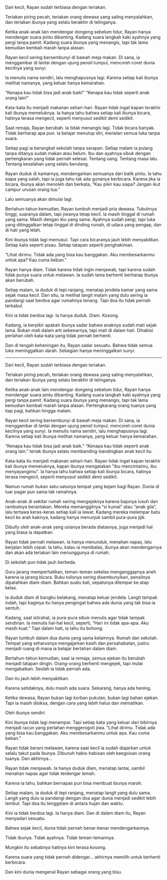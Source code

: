 Dari kecil, Rayan sudah terbiasa dengan teriakan.

Teriakan piring pecah, teriakan orang dewasa yang saling menyalahkan, dan teriakan ibunya yang selalu berakhir di telinganya.

Ketika anak-anak lain mendengar dongeng sebelum tidur, Rayan hanya mendengar suara pintu dibanting. Kadang suara langkah kaki ayahnya yang pergi tanpa pamit. Kadang suara ibunya yang menangis, tapi tak lama kemudian kembali marah tanpa alasan.

Rayan kecil sering bersembunyi di bawah meja makan. Di sana, ia menggambar di lantai dengan ujung pensil tumpul, mencoret-coret dunia kecilnya yang sunyi.

Ia menulis nama sendiri, lalu menghapusnya lagi. Karena setiap kali ibunya melihat namanya, yang keluar hanya kemarahan.

“Kenapa kau tidak bisa jadi anak baik!”
“Kenapa kau tidak seperti anak orang lain!”

Kata-kata itu menjadi makanan sehari-hari. Rayan tidak ingat kapan terakhir kali ibunya memeluknya. Ia hanya tahu bahwa setiap kali ibunya bicara, hatinya terasa mengecil, seperti menyusut sedikit demi sedikit.

Saat remaja, Rayan berubah. Ia tidak menangis lagi. Tidak bicara banyak. Tidak berharap apa pun. Ia belajar menutup diri, menelan semua luka tanpa suara.

Setiap pagi ia berangkat sekolah tanpa sarapan. Setiap malam ia pulang tanpa ditanya sudah makan atau belum. Ibu dan ayahnya sibuk dengan pertengkaran yang tidak pernah selesai. Tentang uang. Tentang masa lalu. Tentang kesalahan yang selalu berulang.

Rayan duduk di kamarnya, mendengarkan semuanya dari balik pintu. Ia tahu siapa yang salah, tapi ia juga tahu tak ada gunanya berbicara. Karena jika ia bicara, ibunya akan menoleh dan berkata, “Kau pikir kau siapa? Jangan ikut campur urusan orang tua.”

Lalu semuanya akan dimulai lagi.

Bertahun-tahun kemudian, Rayan tumbuh menjadi pria dewasa. Tubuhnya tinggi, suaranya dalam, tapi jiwanya tetap kecil. Ia masih tinggal di rumah yang sama. Masih dengan ibu yang sama. Ayahnya sudah pergi, tapi luka yang ditinggalkan tetap tinggal di dinding rumah, di udara yang pengap, dan di hati yang lelah.

Kini ibunya tidak lagi memukul. Tapi cara bicaranya jauh lebih menyakitkan.
Setiap kata seperti pisau.
Setiap tatapan seperti penghakiman.

“Lihat dirimu. Tidak ada yang bisa kau banggakan. Aku membesarkanmu untuk apa? Kau cuma beban.”

Rayan hanya diam. Tidak karena tidak ingin menjawab, tapi karena sudah tidak punya suara untuk melawan. Ia sudah lama berhenti berharap ibunya akan berubah.

Setiap malam, ia duduk di tepi ranjang, menatap jendela kamar yang sama sejak masa kecil. Dari situ, ia melihat langit malam yang dulu sering ia pandangi saat berdoa agar rumahnya tenang. Tapi doa itu tidak pernah terkabul.

Kini ia tidak berdoa lagi. Ia hanya duduk. Diam. Kosong.

Kadang, ia berpikir apakah ibunya sadar bahwa anaknya sudah mati sejak lama. Bukan mati dalam arti sebenarnya, tapi mati di dalam hati. Dihabisi perlahan oleh kata-kata yang tidak pernah berhenti.

Dan di tengah keheningan itu, Rayan sadar sesuatu.
Bahwa tidak semua luka meninggalkan darah.
Sebagian hanya meninggalkan sunyi.

---

Dari kecil, Rayan sudah terbiasa dengan teriakan.

Teriakan piring pecah, teriakan orang dewasa yang saling menyalahkan, dan teriakan ibunya yang selalu berakhir di telinganya.

Ketika anak-anak lain mendengar dongeng sebelum tidur, Rayan hanya mendengar suara pintu dibanting. Kadang suara langkah kaki ayahnya yang pergi tanpa pamit. Kadang suara ibunya yang menangis, tapi tak lama kemudian kembali marah tanpa alasan. Pertengkarang orang tuanya yang tiap pagi, bahkan hingga malam.

Rayan kecil sering bersembunyi di bawah meja makan. Di sana, ia menggambar di lantai dengan ujung pensil tumpul, mencoret-coret dunia kecilnya yang sunyi. Ia menulis nama sendiri, lalu menghapusnya lagi. Karena setiap kali ibunya melihat namanya, yang keluar hanya kemarahan.

“Kenapa kau tidak bisa jadi anak baik.”
“Kenapa kau tidak seperti anak orang lain.” teriak ibunya selalu membanding-bandingkan anak kecil itu.

Kata-kata itu menjadi makanan sehari-hari. Rayan tidak ingat kapan terakhir kali ibunya memeluknya, kapan ibunya mengatakan "ibu mencintaimu, ibu menyayangimu". Ia hanya tahu bahwa setiap kali ibunya bicara, hatinya terasa mengecil, seperti menyusut sedikit demi sedikit.

Namun rumah bukan satu-satunya tempat yang kejam bagi Rayan.
Dunia di luar pagar pun sama tak ramahnya.

Anak-anak di sekitar rumah sering mengejeknya karena bajunya lusuh dan rambutnya berantakan. Mereka memanggilnya “si kumal” atau “anak gila”, lalu tertawa keras-keras setiap kali ia lewat. Kadang mereka melempar batu kecil ke arah kakinya, kadang hanya menunjuk sambil pura-pura jijik.

Dibully oleh anak-anak yang usianya berada diatasnya, juga menjadi hal yang biasa ia dapatkan.

Rayan tidak pernah melawan. Ia hanya menunduk, menahan napas, lalu berjalan lebih cepat. Ia tahu, kalau ia membalas, ibunya akan mendengarnya dan akan ada teriakan lain menunggunya di rumah.

Di sekolah pun tidak jauh berbeda.

Guru jarang memperhatikan, teman-teman sekelas menganggapnya aneh karena ia jarang bicara. Buku tulisnya sering disembunyikan, pensilnya dipatahkan diam-diam. Bahkan suatu kali, sepatunya dilempar ke atap kelas.

Ia duduk diam di bangku belakang, menatap keluar jendela. Langit tampak indah, tapi baginya itu hanya pengingat bahwa ada dunia yang tak bisa ia sentuh.

Kadang, saat istirahat, ia pura-pura sibuk menulis agar tidak tampak sendirian. Ia menulis hal-hal kecil, seperti, “Hari ini tidak apa-apa. Aku masih kuat.”
Tapi dalam hati, ia tahu itu bohong.

Rayan tumbuh dalam dua dunia yang sama kelamnya. Rumah dan sekolah. Tempat yang seharusnya mengajarkan kasih dan persahabatan, justru menjadi ruang di mana ia belajar bertahan dalam diam.

Bertahun-tahun kemudian, saat ia remaja, semua ejekan itu berubah menjadi tatapan dingin. Orang-orang berhenti mengejek, tapi mulai mengabaikan. Seolah ia tidak pernah ada.

Dan itu jauh lebih menyakitkan.

Karena setidaknya, dulu masih ada suara. Sekarang, hanya ada hening.

Ketika dewasa, Rayan bukan lagi korban pukulan, bukan lagi bahan ejekan. Tapi ia masih disiksa, dengan cara yang lebih halus dan mematikan.

Oleh ibunya sendiri.

Kini ibunya tidak lagi menampar. Tapi setiap kata yang keluar dari bibirnya menjadi racun yang perlahan menggerogoti jiwa.
“Lihat dirimu. Tidak ada yang bisa kau banggakan. Aku membesarkanmu untuk apa. Kau cuma beban.”

Rayan tidak berani melawan, karena saat kecil ia sudah diajarkan untuk selalu takut pada ibunya. Dibunuh habis-habisan oleh keegoisan orang tuanya. Dan akhirnya...

Rayan tidak menjawab. Ia hanya duduk diam, menatap lantai, sambil menahan napas agar tidak terdengar lemah.

Karena ia tahu, bahkan bernapas pun bisa membuat ibunya marah.

Setiap malam, ia duduk di tepi ranjang, menatap langit yang dulu sama. Langit yang dulu ia pandangi dengan doa agar dunia menjadi sedikit lebih lembut. Tapi doa itu tenggelam di antara hujan dan waktu.

Kini ia tidak berdoa lagi. Ia hanya diam.
Dan di dalam diam itu, Rayan menyadari sesuatu.

Bahwa sejak kecil, dunia tidak pernah benar-benar mendengarkannya.

Tidak ibunya.
Tidak ayahnya.
Tidak teman-temannya.

Mungkin itu sebabnya hatinya kini terasa kosong.

Karena suara yang tidak pernah didengar… akhirnya memilih untuk berhenti berbicara.

Dan kini dunia mengenal Rayan sebagai orang yang bisu.